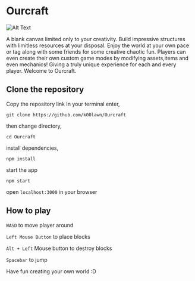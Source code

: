 # Ourcraft

![Alt Text](https://github.com/k00lawn/Ourcraft/blob/main/assets/ourcraft.gif)

A blank canvas limited only to your creativity. Build impressive structures with limitless resources at your disposal. Enjoy the world at your own pace or tag along with some friends for some creative chaotic fun. Players can even create their own custom game modes by modifying assets,items and even mechanics! Giving a truly unique experience for each and every player. Welcome to Ourcraft.

## Clone the repository

Copy the repository link
In your terminal enter,

```git clone https://github.com/k00lawn/Ourcraft```

then change directory,

```cd Ourcraft```

install dependencies,

```npm install```

start the app

```npm start```

open ```localhost:3000``` in your browser

## How to play

```WASD``` to move player around

```Left Mouse Button``` to place blocks

```Alt + Left``` Mouse button to destroy blocks

```Spacebar``` to jump

Have fun creating your own world :D
